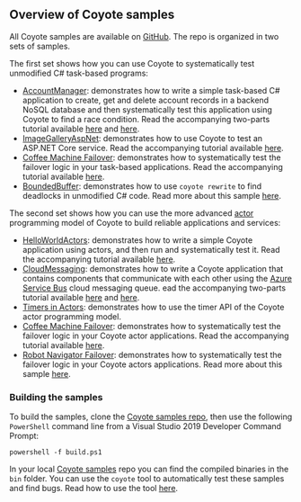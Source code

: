 ## Overview of Coyote samples

All Coyote samples are available on [GitHub](http://github.com/microsoft/coyote-samples). The repo
is organized in two sets of samples.

The first set shows how you can use Coyote to systematically test unmodified C# task-based programs:

- [AccountManager](http://github.com/microsoft/coyote-samples/tree/main/AccountManager):
  demonstrates how to write a simple task-based C# application to create, get and delete account
  records in a backend NoSQL database and then systematically test this application using Coyote to
  find a race condition. Read the accompanying two-parts tutorial available
  [here](../tutorials/first-concurrency-unit-test.md) and
  [here](../tutorials/test-concurrent-operations.md).
- [ImageGalleryAspNet](http://github.com/microsoft/coyote-samples/tree/main/ImageGalleryAspNet):
  demonstrates how to use Coyote to test an ASP.NET Core service. Read the accompanying tutorial
  available [here](../tutorials/testing-aspnet-service.md).
- [Coffee Machine Failover](http://github.com/microsoft/coyote-samples/tree/main/CoffeeMachineTasks): demonstrates
  how to systematically test the failover logic in your task-based applications. Read the
  accompanying tutorial available [here](../tutorials/test-failover.md).
- [BoundedBuffer](http://github.com/microsoft/coyote-samples/tree/main/BoundedBuffer): demonstrates
  how to use `coyote rewrite` to find deadlocks in unmodified C# code. Read more about this sample
  [here](tasks/bounded-buffer.md).

The second set shows how you can use the more advanced
[actor](https://microsoft.github.io/coyote/concepts/actors/overview/) programming model of
Coyote to build reliable applications and services:

- [HelloWorldActors](http://github.com/microsoft/coyote-samples/tree/main/HelloWorldActors):
  demonstrates how to write a simple Coyote application using actors, and then run and
  systematically test it. Read the accompanying tutorial available
  [here](../tutorials/actors/hello-world.md).
- [CloudMessaging](http://github.com/microsoft/coyote-samples/tree/main/CloudMessaging):
  demonstrates how to write a Coyote application that contains components that communicate with each
  other using the [Azure Service Bus](https://azure.microsoft.com/en-us/services/service-bus/) cloud
  messaging queue. ead the accompanying two-parts tutorial available
  [here](../tutorials/actors/raft-azure.md) and [here](../tutorials/actors/raft-mocking.md).
- [Timers in Actors](http://github.com/microsoft/coyote-samples/tree/main/Timers): demonstrates how
  to use the timer API of the Coyote actor programming model.
- [Coffee Machine Failover](http://github.com/microsoft/coyote-samples/tree/main/CoffeeMachineActors): demonstrates
  how to systematically test the failover logic in your Coyote actor applications. Read the
  accompanying tutorial available [here](../tutorials/actors/test-failover.md).
- [Robot Navigator Failover](http://github.com/microsoft/coyote-samples/tree/main/DrinksServingRobotActors):
  demonstrates how to systematically test the failover logic in your Coyote actors applications.
  Read more about this sample [here](actors/failover-robot-navigator.md).

### Building the samples

To build the samples, clone the [Coyote samples repo](http://github.com/microsoft/coyote-samples),
then use the following `PowerShell` command line from a Visual Studio 2019 Developer Command Prompt:

```plain
powershell -f build.ps1
```

In your local [Coyote samples](http://github.com/microsoft/coyote-samples) repo you can find the
compiled binaries in the `bin` folder. You can use the `coyote` tool to automatically test these
samples and find bugs. Read how to use the tool [here](../get-started/using-coyote.md).
